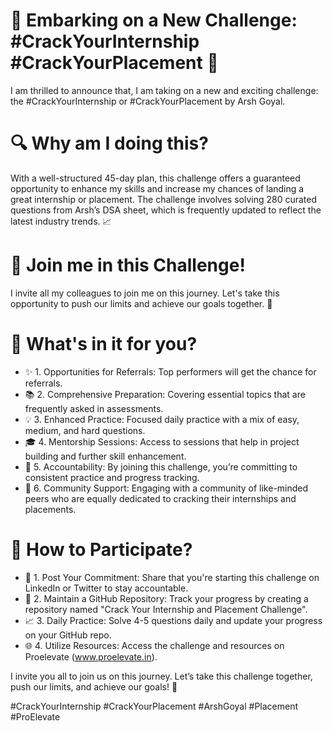 # 🚀 Embarking on a New Challenge: #CrackYourInternship #CrackYourPlacement 🚀

I am thrilled to announce that, I am taking on a new and exciting challenge: the #CrackYourInternship or #CrackYourPlacement by Arsh Goyal.

# 🔍 Why am I doing this?
With a well-structured 45-day plan, this challenge offers a guaranteed opportunity to enhance my skills and increase my chances of landing a great internship or placement. The challenge involves solving 280 curated questions from Arsh’s DSA sheet, which is frequently updated to reflect the latest industry trends. 📈

# 🤝 Join me in this Challenge!
I invite all my colleagues to join me on this journey. Let's take this opportunity to push our limits and achieve our goals together. 🚀

# 🎁 What's in it for you?
- ✨ 1. Opportunities for Referrals: Top performers will get the chance for referrals. 
- 📚 2. Comprehensive Preparation: Covering essential topics that are frequently asked in assessments. 
- 💡 3. Enhanced Practice: Focused daily practice with a mix of easy, medium, and hard questions. 
- 🎓 4. Mentorship Sessions: Access to sessions that help in project building and further skill enhancement. 
- 📅 5. Accountability: By joining this challenge, you’re committing to consistent practice and progress tracking. 
- 🤝 6. Community Support: Engaging with a community of like-minded peers who are equally dedicated to cracking their internships and placements.

# 🚀 How to Participate?
- 📢 1. Post Your Commitment: Share that you're starting this challenge on LinkedIn or Twitter to stay accountable.
- 📝 2. Maintain a GitHub Repository: Track your progress by creating a repository named "Crack Your Internship and Placement Challenge".
- 📈 3. Daily Practice: Solve 4-5 questions daily and update your progress on your GitHub repo.
- 🌐 4. Utilize Resources: Access the challenge and resources on Proelevate (www.proelevate.in).

I invite you all to join us on this journey. Let’s take this challenge together, push our limits, and achieve our goals! 🔗

#CrackYourInternship #CrackYourPlacement #ArshGoyal #Placement #ProElevate
